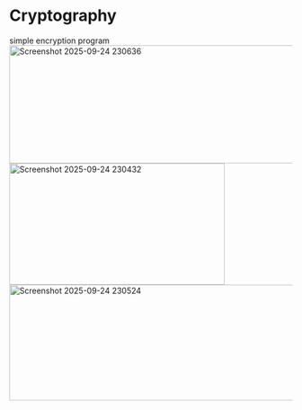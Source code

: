 # Cryptography
simple encryption program
<img width="532" height="210" alt="Screenshot 2025-09-24 230636" src="https://github.com/user-attachments/assets/48608583-4731-4063-a68c-33a7338418a0" />
<img width="383" height="216" alt="Screenshot 2025-09-24 230432" src="https://github.com/user-attachments/assets/ac493b7d-c913-44e5-8414-3eb17240c213" />
<img width="755" height="206" alt="Screenshot 2025-09-24 230524" src="https://github.com/user-attachments/assets/f068ea1f-9e62-4efd-9ea5-4e7709278870" />
